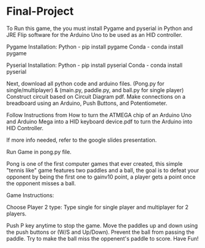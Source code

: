 # Final-Project

To Run this game, the you must install Pygame and pyserial in Python and JRE Flip software for the Arduino Uno to be used as an HID controller.

Pygame Installation:
Python - pip install pygame
Conda - conda install pygame

Pyserial Installation:
Python - pip install pyserial
Conda - conda install pyserial

Next, download all python code and arduino files. (Pong.py for single/multiplayer) & (main.py, paddle.py, and ball.py for single player)
Construct circuit based on Circuit Diagram pdf. Make connections on a breadboard using an Arduino, Push Buttons, and Potentiometer.

Follow Instructions from How to turn the ATMEGA chip of an Arduino Uno and Arduino Mega into a HID keyboard device.pdf to turn the Arduino into HID Controller.

If more info needed, refer to the google slides presentation.

Run Game in pong.py file.




Pong is one of the first computer games that ever created, this simple "tennis like" game features two paddles and a ball, the goal is to defeat your opponent by being the first one to gainv10 point, a player gets a point once the opponent misses a ball.

Game Instructions: 

Choose Player 2 type: Type single for single player and multiplayer for 2 players.

Push P key anytime to stop the game.
Move the paddles up and down using the push buttons or (W/S and Up/Down).
Prevent the ball from passing the paddle.
Try to make the ball miss the oppenent's paddle to score.
Have Fun!
